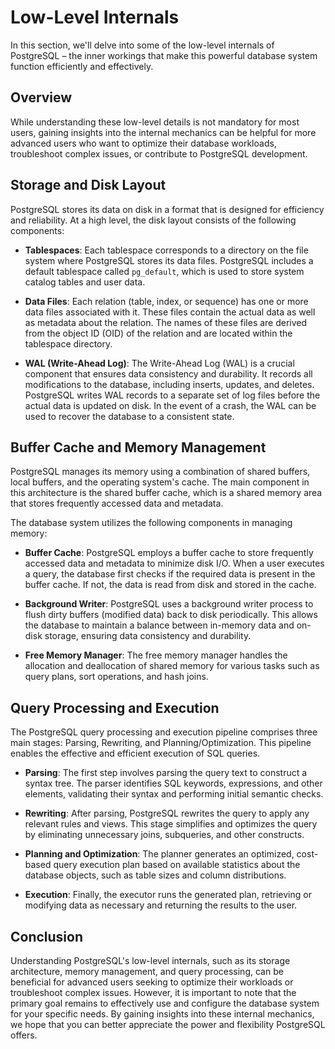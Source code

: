 # Low-Level Internals

In this section, we'll delve into some of the low-level internals of PostgreSQL – the inner workings that make this powerful database system function efficiently and effectively.

## Overview

While understanding these low-level details is not mandatory for most users, gaining insights into the internal mechanics can be helpful for more advanced users who want to optimize their database workloads, troubleshoot complex issues, or contribute to PostgreSQL development.

## Storage and Disk Layout

PostgreSQL stores its data on disk in a format that is designed for efficiency and reliability. At a high level, the disk layout consists of the following components:

- **Tablespaces**: Each tablespace corresponds to a directory on the file system where PostgreSQL stores its data files. PostgreSQL includes a default tablespace called `pg_default`, which is used to store system catalog tables and user data.

- **Data Files**: Each relation (table, index, or sequence) has one or more data files associated with it. These files contain the actual data as well as metadata about the relation. The names of these files are derived from the object ID (OID) of the relation and are located within the tablespace directory.

- **WAL (Write-Ahead Log)**: The Write-Ahead Log (WAL) is a crucial component that ensures data consistency and durability. It records all modifications to the database, including inserts, updates, and deletes. PostgreSQL writes WAL records to a separate set of log files before the actual data is updated on disk. In the event of a crash, the WAL can be used to recover the database to a consistent state.

## Buffer Cache and Memory Management

PostgreSQL manages its memory using a combination of shared buffers, local buffers, and the operating system's cache. The main component in this architecture is the shared buffer cache, which is a shared memory area that stores frequently accessed data and metadata.  

The database system utilizes the following components in managing memory:

- **Buffer Cache**: PostgreSQL employs a buffer cache to store frequently accessed data and metadata to minimize disk I/O. When a user executes a query, the database first checks if the required data is present in the buffer cache. If not, the data is read from disk and stored in the cache.

- **Background Writer**: PostgreSQL uses a background writer process to flush dirty buffers (modified data) back to disk periodically. This allows the database to maintain a balance between in-memory data and on-disk storage, ensuring data consistency and durability.

- **Free Memory Manager**: The free memory manager handles the allocation and deallocation of shared memory for various tasks such as query plans, sort operations, and hash joins.

## Query Processing and Execution

The PostgreSQL query processing and execution pipeline comprises three main stages: Parsing, Rewriting, and Planning/Optimization. This pipeline enables the effective and efficient execution of SQL queries.

- **Parsing**: The first step involves parsing the query text to construct a syntax tree. The parser identifies SQL keywords, expressions, and other elements, validating their syntax and performing initial semantic checks.

- **Rewriting**: After parsing, PostgreSQL rewrites the query to apply any relevant rules and views. This stage simplifies and optimizes the query by eliminating unnecessary joins, subqueries, and other constructs.

- **Planning and Optimization**: The planner generates an optimized, cost-based query execution plan based on available statistics about the database objects, such as table sizes and column distributions.

- **Execution**: Finally, the executor runs the generated plan, retrieving or modifying data as necessary and returning the results to the user.

## Conclusion

Understanding PostgreSQL's low-level internals, such as its storage architecture, memory management, and query processing, can be beneficial for advanced users seeking to optimize their workloads or troubleshoot complex issues. However, it is important to note that the primary goal remains to effectively use and configure the database system for your specific needs. By gaining insights into these internal mechanics, we hope that you can better appreciate the power and flexibility PostgreSQL offers.